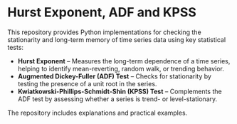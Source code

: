  # **Hurst Exponent, ADF and KPSS**  

This repository provides Python implementations for checking the stationarity and long-term memory of time series data using key statistical tests:  

- **Hurst Exponent** – Measures the long-term dependence of a time series, helping to identify mean-reverting, random walk, or trending behavior.  
- **Augmented Dickey-Fuller (ADF) Test** – Checks for stationarity by testing the presence of a unit root in the series.  
- **Kwiatkowski-Phillips-Schmidt-Shin (KPSS) Test** – Complements the ADF test by assessing whether a series is trend- or level-stationary.  

The repository includes explanations and practical examples.  
